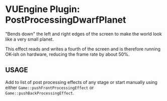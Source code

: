 VUEngine Plugin: PostProcessingDwarfPlanet
==========================================

"Bends down" the left and right edges of the screen to make the world look like a very small planet. 

This effect reads and writes a fourth of the screen and is therefore running OK-ish on hardware, reducing the frame rate by about 50%.


USAGE
-----
	
Add to list of post processing effects of any stage or start manually using either `Game::pushFrontProcessingEffect` or `Game::pushBackProcessingEffect`. 

